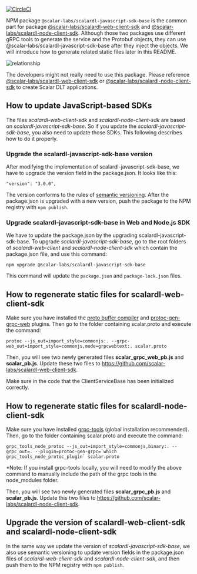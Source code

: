 [![CircleCI](https://circleci.com/gh/scalar-labs/scalardl-javascript-sdk-base/tree/master.svg?style=svg)](https://circleci.com/gh/scalar-labs/scalardl-javascript-sdk-base/tree/master)

NPM package `@scalar-labs/scalardl-javascript-sdk-base` is the common part for package [@scalar-labs/scalardl-web-client-sdk](https://github.com/scalar-labs/scalardl-web-client-sdk) and [@scalar-labs/scalardl-node-client-sdk](https://github.com/scalar-labs/scalardl-node-client-sdk).
Although those two packages use different gRPC tools to generate the service and the Protobuf objects, they can use @scalar-labs/scalardl-javascript-sdk-base after they inject the objects. We will introduce how to generate related static files later in this README.

![relationship](./README.png)

The developers might not really need to use this package. Please reference [@scalar-labs/scalardl-web-client-sdk](https://github.com/scalar-labs/scalardl-web-client-sdk) or [@scalar-labs/scalardl-node-client-sdk](https://github.com/scalar-labs/scalardl-node-client-sdk) to create Scalar DLT applications.

## How to update JavaScript-based SDKs

The files *scalardl-web-client-sdk* and *scalardl-node-client-sdk* are based on *scalardl-javascript-sdk-base*. So if you update the *scalardl-javascript-sdk-base*, you also need to update those SDKs. This following describes how to do it properly.

### Upgrade the scalardl-javascript-sdk-base version

After modifying the implementation of scalardl-javascript-sdk-base, we have to upgrade the version field in the  package.json. It looks like this:

```
"version": "3.0.0",
```

The version conforms to the rules of [semantic versioning](https://semver.org/). After the package.json is upgraded with a new version, push the package to the NPM registry with `npm publish`.

### Upgrade scalardl-javascript-sdk-base in Web and Node.js SDK

We have to update the package.json by the upgrading scalardl-javascript-sdk-base. To upgrade *scalardl-javascript-sdk-base*, go to the root folders of *scalardl-web-client* and *scalardl-node-client-sdk* which contain the  package.json file, and use this command:

```
npm upgrade @scalar-labs/scalardl-javascript-sdk-base
```

This command will update the `package.json` and `package-lock.json` files.

## How to regenerate static files for scalardl-web-client-sdk

Make sure you have installed the [proto buffer compiler](http://google.github.io/proto-lens/installing-protoc.html) and [protoc-gen-grpc-web](https://github.com/grpc/grpc-web/releases) plugins. Then go to the folder containing scalar.proto and execute the command:

```
protoc --js_out=import_style=commonjs:. --grpc-web_out=import_style=commonjs,mode=grpcwebtext:. scalar.proto
```

Then, you will see two newly generated files **scalar_grpc_web_pb.js** and **scalar_pb.js**. Update these two files to https://github.com/scalar-labs/scalardl-web-client-sdk.

Make sure in the code that the ClientServiceBase has been initialized correctly.

## How to regenerate static files for scalardl-node-client-sdk

Make sure you have installed [grpc-tools](https://www.npmjs.com/package/grpc-tools) (global installation recommended). Then, go to the folder containing scalar.proto and execute the command:

```
grpc_tools_node_protoc --js_out=import_style=commonjs,binary:. --grpc_out=. --plugin=protoc-gen-grpc=`which grpc_tools_node_protoc_plugin` scalar.proto
```

*Note: If you install grpc-tools locally, you will need to modify the above command to manually include the path of the grpc tools in the node_modules folder.

Then, you will see two newly generated files **scalar_grpc_pb.js** and **scalar_pb.js**. Update this two files to https://github.com/scalar-labs/scalardl-node-client-sdk.

## Upgrade the version of scalardl-web-client-sdk and scalardl-node-client-sdk

In the same way we update the version of *scalardl-javascript-sdk-base*, we also use semantic versioning to update version fields in the package.json files of *scalardl-web-client-sdk* and *scalardl-node-client-sdk*, and then push them to the NPM registry with `npm publish`.
